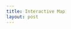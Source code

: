 ```yaml
---
title: Interactive Map
layout: post
---
```


<div id="campaignmap" style="height: 600px; width: 98%;"></div>

<script>
    document.addEventListener("DOMContentLoaded", function() {
        var map = L.map('campaignmap', {
            crs: L.CRS.Simple,
            minZoom: -1.5,
            maxZoom: 1,
            zoomDelta: 0.5,
        });

        // Define the bounds and add the map image overlay
        var bounds = [[0, 0], [1000, 2000]]; // Adjust to your map dimensions
        L.imageOverlay('/images/worldmap.png', bounds).addTo(map);
        map.fitBounds(bounds);

        // Add an example marker
        L.marker([500, 821]).addTo(map).bindPopup('Mournstead - The Heart of the Campaign');
    });
</script>
